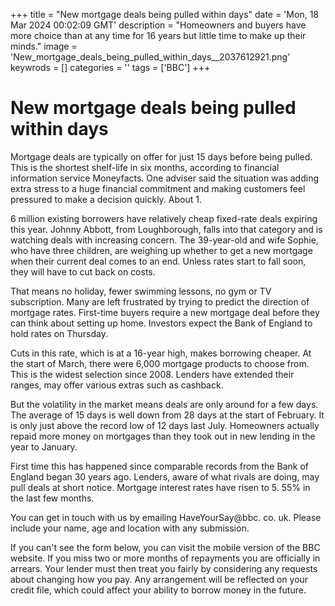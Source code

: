 +++
title = "New mortgage deals being pulled within days"
date = 'Mon, 18 Mar 2024 00:02:09 GMT'
description = "Homeowners and buyers have more choice than at any time for 16 years but little time to make up their minds."
image = 'New_mortgage_deals_being_pulled_within_days__2037612921.png'
keywrods =  []
categories = ''
tags = ['BBC']
+++

# New mortgage deals being pulled within days

Mortgage deals are typically on offer for just 15 days before being pulled.
This is the shortest shelf-life in six months, according to financial information service Moneyfacts.
One adviser said the situation was adding extra stress to a huge financial commitment and making customers feel pressured to make a decision quickly.
About 1.

6 million existing borrowers have relatively cheap fixed-rate deals expiring this year.
Johnny Abbott, from Loughborough, falls into that category and is watching deals with increasing concern.
The 39-year-old and wife Sophie, who have three children, are weighing up whether to get a new mortgage when their current deal comes to an end.
Unless rates start to fall soon, they will have to cut back on costs.

That means no holiday, fewer swimming lessons, no gym or TV subscription.
Many are left frustrated by trying to predict the direction of mortgage rates.
First-time buyers require a new mortgage deal before they can think about setting up home.
Investors expect the Bank of England to hold rates on Thursday.

Cuts in this rate, which is at a 16-year high, makes borrowing cheaper.
At the start of March, there were 6,000 mortgage products to choose from.
This is the widest selection since 2008.
Lenders have extended their ranges, may offer various extras such as cashback.

But the volatility in the market means deals are only around for a few days.
The average of 15 days is well down from 28 days at the start of February.
It is only just above the record low of 12 days last July.
Homeowners actually repaid more money on mortgages than they took out in new lending in the year to January.

First time this has happened since comparable records from the Bank of England began 30 years ago.
Lenders, aware of what rivals are doing, may pull deals at short notice.
Mortgage interest rates have risen to 5.
55% in the last few months.

You can get in touch with us by emailing HaveYourSay@bbc.
co.
uk.
Please include your name, age and location with any submission.

If you can't see the form below, you can visit the mobile version of the BBC website.
If you miss two or more months of repayments you are officially in arrears.
Your lender must then treat you fairly by considering any requests about changing how you pay.
Any arrangement will be reflected on your credit file, which could affect your ability to borrow money in the future.


